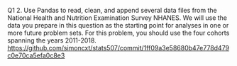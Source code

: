 Q1
2. 
Use Pandas to read, clean, and append several data files from the National Health and Nutrition 
Examination Survey NHANES. We will use the data you prepare in this question as the starting 
point for analyses in one or more future problem sets. For this problem, you should use the four 
cohorts spanning the years 2011-2018.
https://github.com/simoncxt/stats507/commit/1ff09a3e58680b47e778d479c0e70ca5efa0c8e3
